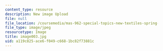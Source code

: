 ```yaml
---
content_type: resource
description: New image Upload
file: null
file_location: /coursemedia/mas-962-special-topics-new-textiles-spring-2010/a119c825ace6f049c6681bc82f73881c_image003.jpg
file_type: image/jpeg
resourcetype: Image
title: image003.jpg
uid: a119c825-ace6-f049-c668-1bc82f73881c
---
```

